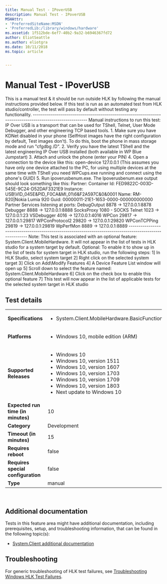 ```yaml
---
title: Manual Test - IPoverUSB
description: Manual Test - IPoverUSB
MSHAttr:
- 'PreferredSiteName:MSDN'
- 'PreferredLib:/library/windows/hardware'
ms.assetid: 1f512bde-6ef7-40b2-9a32-b6946367fd72
author: EliotSeattle
ms.author: eliotgra
ms.date: 10/11/2018
ms.topic: article


---
```


# <span id="p_hlk_test.9f6c982b-3f43-495c-b69f-7ef5c2b3fe85"></span>Manual Test - IPoverUSB


This is a manual test & it should be run outside HLK by following the manual instructions provided below. If this test is run as an automated test from HLK studio/controller, the test will pass by default without testing any functionality. --------------------------------------------------------------------------------------------------------- Manual instructions to run this test: IP Over USB is a transport that can be used for TShell, Telnet, User Mode Debugger, and other engineering TCP based tools. 1. Make sure you have KDNet disabled in your phone (SelfHost images have the right configuration by default, Test images don't). To do this, boot the phone in mass storage mode and run "cfgdbg /D". 2. Verify you have the latest TShell and the latest engineering IP Over USB installed (both available in WP Blue Jumpstart) 3. Attach and unlock the phone (enter your PIN) 4. Open a connection to the device like this: open-device 127.0.0.1 (This assumes you have only one device attached to the PC, for using multiple devices at the same time with TShell you need WPCups.exe running and connect using the phone's GUID) 5. Run ipoverusbenum.exe. The Ipoverusbenum.exe output should look something like this: Partner: Container Id: FED9822C-003D-545E-9C24-D52DAF3321E9 Instance: USB\\VID\_045E&PID\_F0CA&MI\_01\\6&F2A597C&0&0001 Name: RM-820|Nokia Lumia 920 Guid: 00000011-21E1-1653-0000-000000000000 Partner Services listening at ports: DebugOutput 8878 -&gt; 127.0.0.1:8878 Debugger 8888 -&gt; 127.0.0.1:8888 SocksProxy 1080 - SOCKS Telnet 1023 -&gt; 127.0.0.1:23 VSDebugger 4016 -&gt; 127.0.0.1:4016 WPCon 29817 -&gt; 127.0.0.1:29817 WPConProtocol2 29820 -&gt; 127.0.0.1:29820 WPConTCPPing 29819 -&gt; 127.0.0.1:29819 WpPerfMon 8889 -&gt; 127.0.0.1:8889 --------------------------------------------------------------------------------------------------------- Note: This test is associated with an optional feature: System.Client.MobileHardware. It will not appear in the list of tests in HLK studio for a system target by default. Optional: To enable it to show up in the list of tests for system target in HLK studio, run the following steps: 1\] In HLK Studio, select system target 2\] Right click on the selected system target 3\] Click on Add\\Modify Features 4\] A Device Feature List window will open up 5\] Scroll down to select the feature named: System.Client.MobileHardware 6\] Click on the check box to enable this optional feature 7\] This test will now appear in the list of applicable tests for the selected system target in HLK studio

## Test details
|||
|---|---|
| **Specifications**  | <ul><li>System.Client.MobileHardware.BasicFunctionality</li></ul> |  
| **Platforms**   | <ul><li>Windows 10, mobile edition (ARM)</li></ul> |
| **Supported Releases** | <ul><li>Windows 10</li><li>Windows 10, version 1511</li><li>Windows 10, version 1607</li><li>Windows 10, version 1703</li><li>Windows 10, version 1709</li><li>Windows 10, version 1803</li><li>Next update to Windows 10</li></ul> |
|**Expected run time (in minutes)**| 10 |
|**Category**| Development |
|**Timeout (in minutes)**| 15 |
|**Requires reboot**| false |
|**Requires special configuration**| false |
|**Type**| manual |

 

## <span id="Additional_documentation"></span><span id="additional_documentation"></span><span id="ADDITIONAL_DOCUMENTATION"></span>Additional documentation


Tests in this feature area might have additional documentation, including prerequisites, setup, and troubleshooting information, that can be found in the following topic(s):

-   [System.Client additional documentation](system-client-additional-documentation.md)

## <span id="Troubleshooting"></span><span id="troubleshooting"></span><span id="TROUBLESHOOTING"></span>Troubleshooting


For generic troubleshooting of HLK test failures, see [Troubleshooting Windows HLK Test Failures](..\user\troubleshooting-windows-hlk-test-failures.md).

 

 







